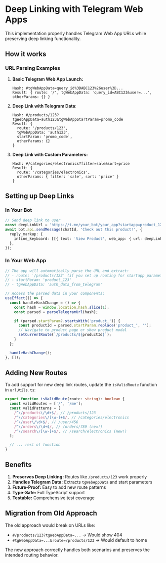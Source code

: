# Deep Linking with Telegram Web Apps

This implementation properly handles Telegram Web App URLs while preserving deep linking functionality.

## How it works

### URL Parsing Examples

1. **Basic Telegram Web App Launch:**

   ```
   Hash: #tgWebAppData=query_id%3DABC123%26user%3D...
   Result: { route: '/', tgWebAppData: 'query_id=ABC123&user=...', otherParams: {} }
   ```

2. **Deep Link with Telegram Data:**

   ```
   Hash: #/products/123?tgWebAppData=auth123&tgWebAppStartParam=promo_code
   Result: {
     route: '/products/123',
     tgWebAppData: 'auth123',
     startParam: 'promo_code',
     otherParams: {}
   }
   ```

3. **Deep Link with Custom Parameters:**
   ```
   Hash: #/categories/electronics?filter=sale&sort=price
   Result: {
     route: '/categories/electronics',
     otherParams: { filter: 'sale', sort: 'price' }
   }
   ```

## Setting up Deep Links

### In Your Bot

```typescript
// Send deep link to user
const deepLinkUrl = 'https://t.me/your_bot/your_app?startapp=product_123';
await bot.api.sendMessage(chatId, 'Check out this product!', {
  reply_markup: {
    inline_keyboard: [[{ text: 'View Product', web_app: { url: deepLinkUrl } }]],
  },
});
```

### In Your Web App

```typescript
// The app will automatically parse the URL and extract:
// - route: '/products/123' (if you set up routing for startapp parameter)
// - startParam: 'product_123'
// - tgWebAppData: 'auth_data_from_telegram'

// Access the parsed data in your components:
useEffect(() => {
  const handleHashChange = () => {
    const hash = window.location.hash.slice(1);
    const parsed = parseTelegramUrl(hash);

    if (parsed.startParam?.startsWith('product_')) {
      const productId = parsed.startParam.replace('product_', '');
      // Navigate to product page or show product modal
      setCurrentRoute(`/products/${productId}`);
    }
  };

  handleHashChange();
}, []);
```

## Adding New Routes

To add support for new deep link routes, update the `isValidRoute` function in `urlUtils.ts`:

```typescript
export function isValidRoute(route: string): boolean {
  const validRoutes = ['/', '/me'];
  const validPatterns = [
    /^\/products\/\d+$/, // /products/123
    /^\/categories\/[\w-]+$/, // /categories/electronics
    /^\/user\/\d+$/, // /user/456
    /^\/orders\/\d+$/, // /orders/789 (new!)
    /^\/search\/[\w-]+$/, // /search/electronics (new!)
  ];

  // ... rest of function
}
```

## Benefits

1. **Preserves Deep Linking:** Routes like `/products/123` work properly
2. **Handles Telegram Data:** Extracts `tgWebAppData` and start parameters
3. **Future-Proof:** Easy to add new route patterns
4. **Type-Safe:** Full TypeScript support
5. **Testable:** Comprehensive test coverage

## Migration from Old Approach

The old approach would break on URLs like:

- `#/products/123?tgWebAppData=...` → Would show 404
- `#tgWebAppData=...&route=/products/123` → Would default to home

The new approach correctly handles both scenarios and preserves the intended routing behavior.
